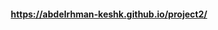 <h4 align="center"><a href="https://abdelrhman-keshk.github.io/project2/" target="_blank">https://abdelrhman-keshk.github.io/project2/</a></h4>
